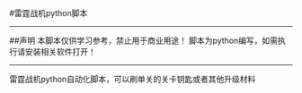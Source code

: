 #雷霆战机python脚本
***
##声明
本脚本仅供学习参考，禁止用于商业用途！
脚本为python编写，如需执行请安装相关软件打开！
***
雷霆战机python自动化脚本，可以刷单关的关卡钥匙或者其他升级材料
